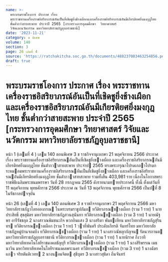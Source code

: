 ```yaml
---
name: >-
  พระบรมราชโองการ ประกาศ เรื่อง
  พระราชทานเครื่องราชอิสริยาภรณ์อันเป็นที่เชิดชูยิ่งช้างเผือกและเครื่องราชอิสริยาภรณ์อันมีเกียรติยศยิ่งมงกุฎไทย
  ชั้นต่ำกว่าสายสะพาย ประจำปี 2565 [กระทรวงการอุดมศึกษา  วิทยาศาสตร์ 
  วิจัยและนวัตกรรม มหาวิทยาลัยราชภัฏอุบลราชธานี]
date: '2023-11-21'
category: ข พิเศษ
volume: 140
section: 3
page: 26 เล่มที่ 4
source: 'https://ratchakitcha.soc.go.th/documents/488237083463254856.pdf'
draft: true
---
```


# พระบรมราชโองการ ประกาศ เรื่อง พระราชทานเครื่องราชอิสริยาภรณ์อันเป็นที่เชิดชูยิ่งช้างเผือกและเครื่องราชอิสริยาภรณ์อันมีเกียรติยศยิ่งมงกุฎไทย ชั้นต่ำกว่าสายสะพาย ประจำปี 2565 [กระทรวงการอุดมศึกษา  วิทยาศาสตร์  วิจัยและนวัตกรรม มหาวิทยาลัยราชภัฏอุบลราชธานี]

หน้า 1 (เลมที่ 4 ) เลม 140 ตอนพิเศษ 3 ข ราชกิจจานุเบกษา 21 พฤศจิกายน 2566 ประกาศ เรื่อง พระราชทานเครื่องราชอิสริยาภรณอันเป็นที่เชิดชูยิ่งชางเผือก และเครื่องราชอิสริยาภรณอันมีเกียรติยศยิ่งมงกุฎไทย ชั้นต่ํากวาสายสะพาย ประจําป 2565 ทรงพระกรุณาโปรดเกลาโปรดกระหมอมพระราชทานเครื่องราชอิสริยาภรณอันเป็นที่เชิดชูยิ่งชางเผือก และเครื่องราชอิสริยาภรณอันมีเกียรติยศยิ่งมงกุฎไทย ชั้นต่ํากวาสายสะพาย รวมทั้งสิ้น 403,981 ราย เนื่องในโอกาสพระราชพิธีเฉลิมพระชนมพรรษา วันที่ 28 กรกฎาคม 2565 ดังรายนามทายประกาศนี้ ทั้งนี้ ตั้งแต่วันที่ 11 พฤศจิกายน พุทธศักราช 2566 ประกาศ ณ วันที่ 13 พฤศจิกายน พุทธศักราช 2566 เป็นปที่ 8 ในรัชกาลปจจุบัน

หน้า 26 (เลมที่ 4 ) เลม 140 ตอนพิเศษ 3 ข ราชกิจจานุเบกษา 21 พฤศจิกายน 2566 มหาวิทยาลัยราชภัฏวไลยอลงกรณ ในพระบรมราชูปถัมภ ทวีติยาภรณชางเผือก (รวม 1 ราย) 1 นายประสิทธิ์ สุขสุมิตร มหาวิทยาลัยราชภัฏสวนสุนันทา ทวีติยาภรณชางเผือก (รวม 3 ราย) 1 นายณัฐพร อารีรัชชกุล 2 นางสาวณพิมชนะกิจ พวกอินแสง 3 นางสริตา พันธเทียน มหาวิทยาลัยราชภัฏสุรินทร ทวีติยาภรณชางเผือก (รวม 1 ราย) 1 วาที่พันตรี ประดับเกียรติ จันทร์ไทย มหาวิทยาลัยราชภัฏหมู่บ้านจอมบึง ทวีติยาภรณชางเผือก (รวม 1 ราย) 1 นางสาวณัชญากัญจน รัตนวรกานต มหาวิทยาลัยราชภัฏอุบลราชธานี ทวีติยาภรณชางเผือก (รวม 1 ราย) 1 นายนิราศ กิ่งวาที มหาวิทยาลัยเทคโนโลยีราชมงคลธัญบุรี ทวีติยาภรณชางเผือก (รวม 1 ราย) 1 นางสิริพรรณ เมธนาวิน มหาวิทยาลัยเทคโนโลยีราชมงคลพระนคร ทวีติยาภรณชางเผือก (รวม 3 ราย) 1 นางฉัตรแกว จริยตันติเวทย 2 นางนอมจิตต สุธีบุตร 3 นางสาวสุธิดา ถิ่นจันทร์
